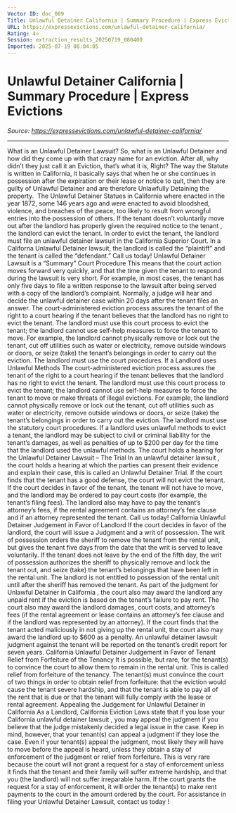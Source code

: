 ```yaml
---
Vector ID: doc_009
Title: Unlawful Detainer California | Summary Procedure | Express Evictions
URL: https://expressevictions.com/unlawful-detainer-california/
Rating: 4⭐
Session: extraction_results_20250719_080400
Imported: 2025-07-19 08:04:05
---
```


# Unlawful Detainer California | Summary Procedure | Express Evictions

_Source: https://expressevictions.com/unlawful-detainer-california/_

---

What is an Unlawful Detainer Lawsuit?
So, what is an Unlawful Detainer and how did they come up with that crazy name for an eviction. After all, why didn’t they just call it an Eviction, that’s what it is, Right?
The way the Statute is written in California, it basically says that when he or she continues in possession after the expiration or their lease or notice to quit, then they are guilty of Unlawful Detainer and are therefore Unlawfully Detaining the property.  The Unlawful Detainer Statues in California where enacted in the year 1872, some 146 years ago and were enacted to avoid bloodshed, violence, and breaches of the peace, too likely to result from wrongful entries into the possession of others.
If the tenant doesn’t voluntarily move out after the landlord has properly given the
required notice to the tenant
, the landlord can evict the tenant. In order to evict the tenant, the landlord must file an
unlawful detainer lawsuit
in the California Superior Court.
In a Californa Unlawful Detainer lawsuit, the landlord is called the “plaintiff” and the tenant is called the “defendant.”
Call us today!
Unlawful Detainer Lawsuit is a “Summary” Court Procedure
This means that the court action moves forward very quickly, and that the time given the tenant to respond during the lawsuit is very short. For example, in most cases, the tenant has only five days to file a written response to the lawsuit after being served with a copy of the landlord’s complaint. Normally, a judge will hear and decide the unlawful detainer case within 20 days after the tenant files an answer.
The court-administered eviction process assures the tenant of the right to a court hearing if the tenant believes that the landlord has no right to evict the tenant. The landlord must use this court process to evict the tenant; the landlord cannot use self-help measures to force the tenant to move. For example, the landlord cannot physically remove or lock out the tenant, cut off utilities such as water or electricity, remove outside windows or doors, or seize (take) the tenant’s belongings in order to carry out the eviction. The landlord must use the court procedures.
If a Landlord uses Unlawful Methods
The court-administered
eviction process
assures the tenant of the right to a court hearing if the tenant believes that the landlord has no right to evict the tenant. The landlord must use this court process to evict the tenant; the landlord cannot use self-help measures to force the tenant to move or make threats of illegal evictions. For example, the landlord cannot physically remove or lock out the tenant, cut off utilities such as water or electricity, remove outside windows or doors, or seize (take) the tenant’s belongings in order to carry out the eviction. The landlord must use the statutory court procedures.
If a landlord uses unlawful methods to evict a tenant, the landlord may be subject to civil or criminal liability for the tenant’s damages, as well as penalties of up to $200 per day for the time that the landlord used the unlawful methods.
The court holds a hearing for the Unlawful Detainer Lawsuit – The Trial
In an
unlawful detainer lawsuit
, the court holds a hearing at which the parties can present their evidence and explain their case, this is called an Unlawful Detainer Trial. If the court finds that the tenant has a good defense, the court will not evict the tenant. If the court decides in favor of the tenant, the tenant will not have to move, and the landlord may be ordered to pay court costs (for example, the tenant’s filing fees). The landlord also may have to pay the tenant’s attorney’s fees, if the rental agreement contains an attorney’s fee clause and if an attorney represented the tenant.
Call us today!
California Unlawful Detainer Judgement in Favor of Landlord
If the court decides in favor of the landlord, the court will issue a Judgment and a writ of possession. The writ of possession orders the sheriff to remove the tenant from the rental unit, but gives the tenant five days from the date that the writ is served to leave voluntarily. If the tenant does not leave by the end of the fifth day, the writ of possession authorizes the sheriff to physically remove and lock the tenant out, and seize (take) the tenant’s belongings that have been left in the rental unit. The landlord is not entitled to possession of the rental unit until after the sheriff has removed the tenant.
As part of the judgment for
Unlawful Detainer in California
, the court also may award the landlord any unpaid rent if the eviction is based on the tenant’s failure to pay rent. The court also may award the landlord damages, court costs, and attorney’s fees (if the rental agreement or lease contains an attorney’s fee clause and if the landlord was represented by an attorney). If the court finds that the tenant acted maliciously in not giving up the rental unit, the court also may award the landlord up to $600 as a penalty. An unlawful detainer lawsuit judgment against the tenant will be reported on the tenant’s credit report for seven years.
California Unlawful Detainer Judgement in Favor of Tenant
Relief from Forfeiture of the Tenancy
It is possible, but rare, for the tenant(s) to convince the court to allow them to remain in the rental unit. This is called relief from forfeiture of the tenancy. The tenant(s) must convince the court of two things in order to obtain relief from forfeiture: that the eviction would cause the tenant severe hardship, and that the tenant is able to pay all of the rent that is due or that the tenant will fully comply with the lease or rental agreement.
Appealing the Judgement for Unlawful Detainer in California
As a Landlord,
California Eviction Laws
state that if you lose your
California unlawful detainer lawsuit
, you may appeal the judgment if you believe that the judge mistakenly decided a legal issue in the case. Keep in mind, however, that your tenant(s) can appeal a judgment if they lose the case. Even if your tenant(s) appeal the judgment, most likely they will have to move before the appeal is heard, unless they obtain a stay of enforcement of the judgment or relief from forfeiture. This is very rare because the court will not grant a request for a stay of enforcement unless it finds that the tenant and their family will suffer extreme hardship, and that you (the landlord) will not suffer irreparable harm. If the court grants the request for a stay of enforcement, it will order the tenant(s) to make rent payments to the court in the amount ordered by the court.
For assistance in filing your Unlawful Detainer Lawsuit,
contact us today
!